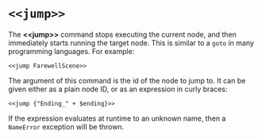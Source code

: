 # `<<jump>>`

The **\<\<jump\>\>** command stops executing the current node, and then immediately starts running
the target node. This is similar to a `goto` in many programming languages. For example:

```yarn
<<jump FarewellScene>>
```

The argument of this command is the id of the node to jump to. It can be given either as a plain
node ID, or as an expression in curly braces:

```yarn
<<jump {"Ending_" + $ending}>>
```

If the expression evaluates at runtime to an unknown name, then a `NameError` exception will be
thrown.
